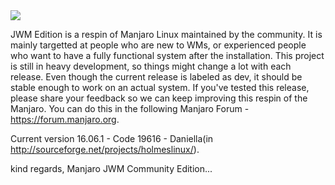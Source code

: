 <img src="http://www.auplod.com/u/opauld7e9a7.png">

JWM Edition is a respin of Manjaro Linux maintained by the community. It is mainly targetted at people who are new to WMs, or experienced people who want to have a fully functional system after the installation. This project is still in heavy development, so things might change a lot with each release. Even though the current release is labeled as dev, it should be stable enough to work on an actual system. If you've tested this release, please share your feedback so we can keep improving this respin of the Manjaro. You can do this in the following Manjaro Forum - https://forum.manjaro.org. 

Current version 16.06.1 - Code 19616 - Daniella(in http://sourceforge.net/projects/holmeslinux/).
 
kind regards, Manjaro JWM Community Edition...
